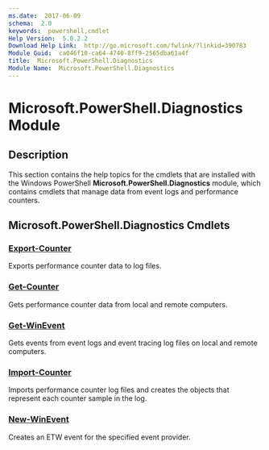 ```yaml
---
ms.date:  2017-06-09
schema:  2.0
keywords:  powershell,cmdlet
Help Version:  5.0.2.2
Download Help Link:  http://go.microsoft.com/fwlink/?linkid=390783
Module Guid:  ca046f10-ca64-4740-8ff9-2565dba61a4f
title:  Microsoft.PowerShell.Diagnostics
Module Name:  Microsoft.PowerShell.Diagnostics
---
```


# Microsoft.PowerShell.Diagnostics Module
## Description
This section contains the help topics for the cmdlets that are installed with the Windows PowerShell **Microsoft.PowerShell.Diagnostics** module, which contains cmdlets that manage data from event logs and performance counters.

## Microsoft.PowerShell.Diagnostics Cmdlets
### [Export-Counter](Export-Counter.md)
Exports performance counter data to log files.


### [Get-Counter](Get-Counter.md)
Gets performance counter data from local and remote computers.


### [Get-WinEvent](Get-WinEvent.md)
Gets events from event logs and event tracing log files on local and remote computers.


### [Import-Counter](Import-Counter.md)
Imports performance counter log files and creates the objects that represent each counter sample in the log.


### [New-WinEvent](New-WinEvent.md)
Creates an ETW event for the specified event provider.

